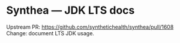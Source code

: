 # Synthea — JDK LTS docs
Upstream PR: https://github.com/synthetichealth/synthea/pull/1608
Change: document LTS JDK usage.
